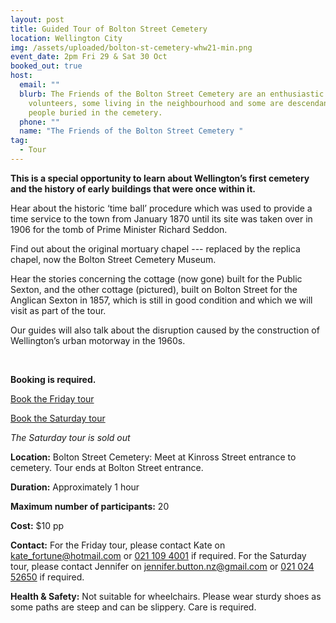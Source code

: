 ```yaml
---
layout: post
title: Guided Tour of Bolton Street Cemetery
location: Wellington City
img: /assets/uploaded/bolton-st-cemetery-whw21-min.png
event_date: 2pm Fri 29 & Sat 30 Oct
booked_out: true
host:
  email: ""
  blurb: The Friends of the Bolton Street Cemetery are an enthusiastic group of
    volunteers, some living in the neighbourhood and some are descendants of
    people buried in the cemetery.
  phone: ""
  name: "The Friends of the Bolton Street Cemetery "
tag:
  - Tour
---
```

**This is a special opportunity to learn about Wellington’s first cemetery and the history of early buildings that were once within it.** 

Hear about the historic ‘time ball’ procedure which was used to provide a time service to the town from January 1870 until its site was taken over in 1906 for the tomb of Prime Minister Richard Seddon. 

Find out about the original mortuary chapel --- replaced by the replica chapel, now the Bolton Street Cemetery Museum. 

Hear the stories concerning the cottage (now gone) built for the Public Sexton, and the other cottage (pictured), built on Bolton Street for the Anglican Sexton in 1857, which is still in good condition and which we will visit as part of the tour. 

Our guides will also talk about the disruption caused by the construction of Wellington’s urban motorway in the 1960s.

<br>

**Booking is required.** 

<a href="https://www.eventfinda.co.nz/2021/guided-tour-of-bolton-street-cemetery/wellington?_ga=2.42993253.1506322484.1627443652-1256761527.1602535946" class="button">Book the Friday tour</a>

<a href="https://www.eventfinda.co.nz/2021/guided-tour-of-bolton-street-cemetery2/wellington?_ga=2.42993253.1506322484.1627443652-1256761527.1602535946" class="button">Book the Saturday tour</a> 

*The Saturday tour is sold out*

**Location:** Bolton Street Cemetery: Meet at Kinross Street entrance to cemetery. Tour ends at Bolton Street entrance.

**Duration:** Approximately 1 hour

**Maximum number of participants:**  20

**Cost:** $10 pp

**Contact:** For the Friday tour, please contact Kate on [kate_fortune@hotmail.com](mailto:kate_fortune@hotmail.com) or [021 109 4001](tel:0211094001) if required. For the Saturday tour, please contact Jennifer on [jennifer.button.nz@gmail.com](tel:jennifer.button.nz@gmail.com) or [021 024 52650](tel:02102452650) if required.

**Health & Safety:** Not suitable for wheelchairs. Please wear sturdy shoes as some paths are steep and can be slippery. Care is required.
